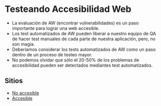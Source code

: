 # Testeando Accesibilidad Web

* La evaluación de AW (encontrar vulnerabilidades) es un paso importante para lograr una web accesible.
* Los test automatizados de AW pueden liberar a nuestro equipo de QA de hacer test manuales de cada parte de nuestra aplicación, pero, no son magia.
* Deberíamos considerar los tests automatizados de AW como un paso dentro de un proceso de testeo mayor.
* No podemos olvidar que sólo el 20-50% de los problemas de accesibilidad pueden ser detectados mediantes test automatizados.

## Sitios

* [No accesible](https://www.washington.edu/accesscomputing/AU/before.html)
* [Accesible](https://www.washington.edu/accesscomputing/AU/after.html)